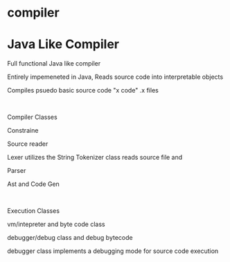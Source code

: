 # compiler

<h1>Java Like Compiler </h1>

Full functional Java like compiler

Entirely impemeneted in Java, Reads source code into interpretable objects

Compiles psuedo basic source code "x code" .x files

<br>

Compiler Classes

Constraine 

Source reader 

Lexer 
utilizes the String Tokenizer class 
reads source file and 

Parser 

Ast and Code Gen


<br>

Execution Classes
 
vm/intepreter and byte code class
 
debugger/debug class and debug bytecode


debugger class implements a debugging mode for source code execution 
